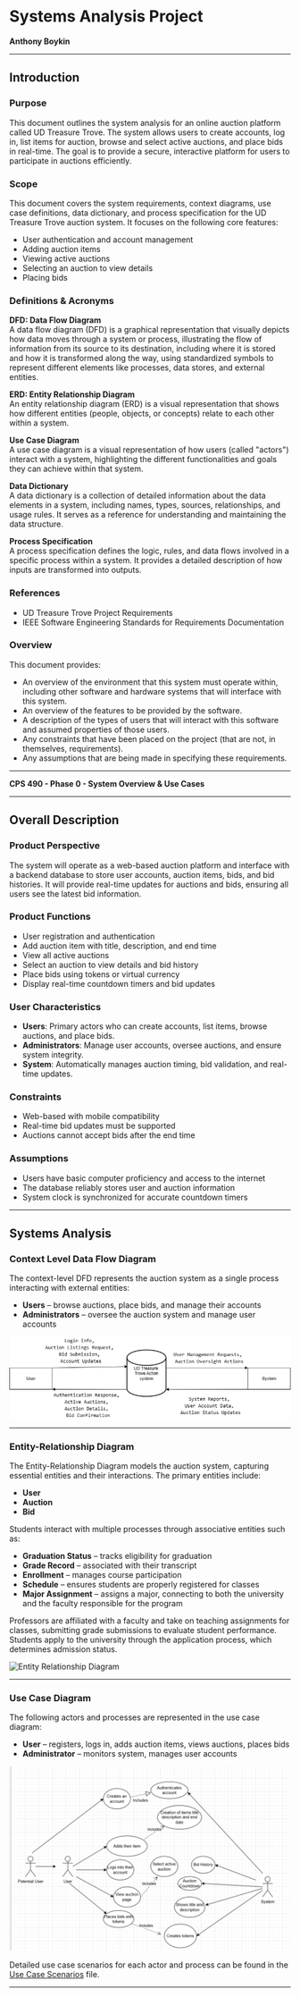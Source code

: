 # Systems Analysis Project
  
**Anthony Boykin**  
 

---

## Introduction

### Purpose  
This document outlines the system analysis for an online auction platform called UD Treasure Trove. The system allows users to create accounts, log in, list items for auction, browse and select active auctions, and place bids in real-time. The goal is to provide a secure, interactive platform for users to participate in auctions efficiently.

### Scope  
This document covers the system requirements, context diagrams, use case definitions, data dictionary, and process specification for the UD Treasure Trove auction system. It focuses on the following core features:

- User authentication and account management
- Adding auction items
- Viewing active auctions
- Selecting an auction to view details
- Placing bids

### Definitions & Acronyms  
**DFD: Data Flow Diagram**  
A data flow diagram (DFD) is a graphical representation that visually depicts how data moves through a system or process, illustrating the flow of information from its source to its destination, including where it is stored and how it is transformed along the way, using standardized symbols to represent different elements like processes, data stores, and external entities.  

**ERD: Entity Relationship Diagram**  
An entity relationship diagram (ERD) is a visual representation that shows how different entities (people, objects, or concepts) relate to each other within a system.  

**Use Case Diagram**  
A use case diagram is a visual representation of how users (called "actors") interact with a system, highlighting the different functionalities and goals they can achieve within that system.  

**Data Dictionary**  
A data dictionary is a collection of detailed information about the data elements in a system, including names, types, sources, relationships, and usage rules. It serves as a reference for understanding and maintaining the data structure.  

**Process Specification**  
A process specification defines the logic, rules, and data flows involved in a specific process within a system. It provides a detailed description of how inputs are transformed into outputs.  

### References  
- UD Treasure Trove Project Requirements
- IEEE Software Engineering Standards for Requirements Documentation 

### Overview  
This document provides:  
- An overview of the environment that this system must operate within, including other software and hardware systems that will interface with this system.  
- An overview of the features to be provided by the software.  
- A description of the types of users that will interact with this software and assumed properties of those users.  
- Any constraints that have been placed on the project (that are not, in themselves, requirements).  
- Any assumptions that are being made in specifying these requirements.  

---

**CPS 490 - Phase 0 - System Overview & Use Cases**  

---

## Overall Description

### Product Perspective  
The system will operate as a web-based auction platform and interface with a backend database to store user accounts, auction items, bids, and bid histories. It will provide real-time updates for auctions and bids, ensuring all users see the latest bid information.

### Product Functions  
- User registration and authentication
- Add auction item with title, description, and end time
- View all active auctions
- Select an auction to view details and bid history
- Place bids using tokens or virtual currency
- Display real-time countdown timers and bid updates

### User Characteristics  
- **Users**: Primary actors who can create accounts, list items, browse auctions, and place bids.  
- **Administrators**: Manage user accounts, oversee auctions, and ensure system integrity.
- **System**: Automatically manages auction timing, bid validation, and real-time updates.

### Constraints  
- Web-based with mobile compatibility
- Real-time bid updates must be supported
- Auctions cannot accept bids after the end time  

### Assumptions  
- Users have basic computer proficiency and access to the internet
- The database reliably stores user and auction information
- System clock is synchronized for accurate countdown timers

---

## Systems Analysis

### Context Level Data Flow Diagram  
The context-level DFD represents the auction system as a single process interacting with external entities:  
- **Users** – browse auctions, place bids, and manage their accounts
- **Administrators** – oversee the auction system and manage user accounts  

![Context Level DFD](Diagrams/ContextLevelDFD.drawio.png)  

---

### Entity-Relationship Diagram  
The Entity-Relationship Diagram models the auction system, capturing essential entities and their interactions. The primary entities include:  
- **User**  
- **Auction**  
- **Bid**    

Students interact with multiple processes through associative entities such as:  
- **Graduation Status** – tracks eligibility for graduation  
- **Grade Record** – associated with their transcript  
- **Enrollment** – manages course participation  
- **Schedule** – ensures students are properly registered for classes  
- **Major Assignment** – assigns a major, connecting to both the university and the faculty responsible for the program  

Professors are affiliated with a faculty and take on teaching assignments for classes, submitting grade submissions to evaluate student performance. Students apply to the university through the application process, which determines admission status.  

![Entity Relationship Diagram](Diagrams/ER%20Diagram.png)  

---

### Use Case Diagram  
The following actors and processes are represented in the use case diagram:  

- **User** – registers, logs in, adds auction items, views auctions, places bids  
- **Administrator** – monitors system, manages user accounts 

![Use Case Diagram](Diagrams/UseCaseDiagram.png)  

Detailed use case scenarios for each actor and process can be found in the [Use Case Scenarios](case.md) file.

---

